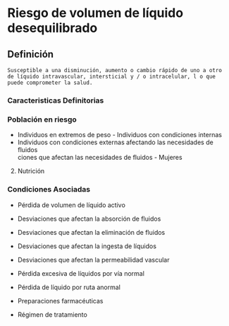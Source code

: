 # Riesgo de volumen de líquido desequilibrado
## Definición
	Susceptible a una disminución, aumento o cambio rápido de uno a otro de líquido intravascular, intersticial y / o intracelular, l o que puede comprometer la salud.

### Caracteristicas Definitorias


### Población en riesgo
- Individuos en extremos de peso  - Individuos con condiciones 
internas  
- Individuos con condiciones 
externas   afectando las necesidades de 
fluidos  
 ciones que afectan las 
necesidades de fluidos  - Mujeres   
 
 
 
 
 
 
 
 
 2. Nutrición

### Condiciones Asociadas
- Pérdida de volumen de líquido 
activo   
- Desviaciones que afectan 
la absorción de fluidos   
- Desviaciones que afectan 
la eliminación de fluidos   
- Desviaciones que afectan la 
ingesta de líquidos   
 
- Desviaciones que afectan la 
permeabilidad vascular   
- Pérdida excesiva de 
líquidos por vía normal   
- Pérdida de líquido por ruta anormal   
- Preparaciones farmacéuticas   
- Régimen de tratamiento

